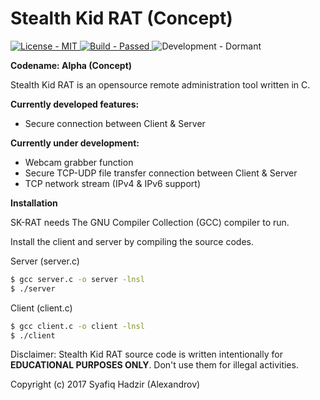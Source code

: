 # Stealth Kid RAT (Concept)

<p align="left">
    <a href="https://github.com/SyafiqHadzir/Stealth-Kid-RAT/blob/Concept/LICENSE">
        <img src="https://img.shields.io/badge/License-MIT%20%2F%20Apache--2.0-blue.svg?style=plastic?maxAge=7200" alt="License - MIT">
    </a>
    <a href="https://github.com/SyafiqHadzir/Stealth-Kid-RAT/tree/Concept/dev/file-transfer/TCP/bin">
        <img src="https://img.shields.io/badge/Build-Passed-brightgreen.svg?style=plastic?maxAge=7200" alt="Build - Passed">
    </a>
    <img src="https://img.shields.io/badge/Development-Active-brightgreen.svg?style=plastic?maxAge=7200" alt="Development - Dormant">
</p>


**Codename: Alpha (Concept)**
 
Stealth Kid RAT is an opensource remote administration tool written in C.


**Currently developed features:**

* Secure connection between Client & Server


**Currently under development:**

* Webcam grabber function
* Secure TCP-UDP file transfer connection between Client & Server
* TCP network stream (IPv4 & IPv6 support)


**Installation**

SK-RAT needs The GNU Compiler Collection (GCC) compiler to run.

Install the client and server by compiling the source codes.

Server (server.c)

```sh
$ gcc server.c -o server -lnsl
$ ./server
```

Client (client.c)

```sh
$ gcc client.c -o client -lnsl
$ ./client
```

Disclaimer: Stealth Kid RAT source code is written intentionally for **EDUCATIONAL PURPOSES ONLY**. Don't use them for illegal activities.

Copyright (c) 2017 Syafiq Hadzir (Alexandrov)
